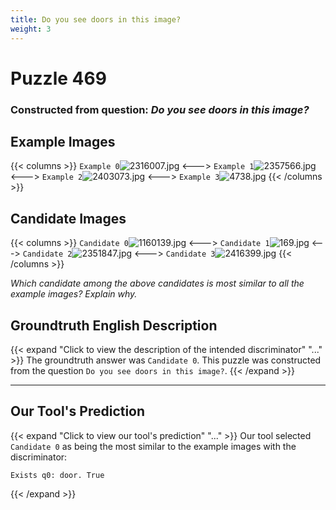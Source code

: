 ```yaml
---
title: Do you see doors in this image?
weight: 3
---
```


# Puzzle 469
### Constructed from question: _Do you see doors in this image?_


## Example Images
{{< columns >}}
`Example 0`![2316007.jpg](/gqa_images/2316007.jpg)
<--->
`Example 1`![2357566.jpg](/gqa_images/2357566.jpg)
<--->
`Example 2`![2403073.jpg](/gqa_images/2403073.jpg)
<--->
`Example 3`![4738.jpg](/gqa_images/4738.jpg)
{{< /columns >}}

## Candidate Images
{{< columns >}}
`Candidate 0`![1160139.jpg](/gqa_images/1160139.jpg)
<--->
`Candidate 1`![169.jpg](/gqa_images/169.jpg)
<--->
`Candidate 2`![2351847.jpg](/gqa_images/2351847.jpg)
<--->
`Candidate 3`![2416399.jpg](/gqa_images/2416399.jpg)
{{< /columns >}}

*Which candidate among the above candidates is most similar to all the example images? Explain why.*

## Groundtruth English Description

{{< expand "Click to view the description of the intended discriminator" "..." >}}
The groundtruth answer was `Candidate 0`. This puzzle was constructed from the question `Do you see doors in this image?`.
{{< /expand >}}

---

## Our Tool's Prediction

{{< expand "Click to view our tool's prediction" "..." >}}
Our tool selected `Candidate 0` as being the most similar to the example images with the discriminator:
```plaintext
Exists q0: door. True
```
{{< /expand >}}

